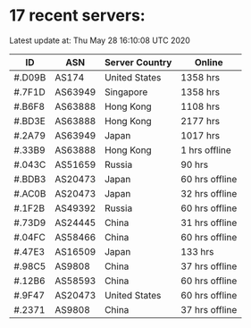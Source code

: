 # 17 recent servers:

Latest update at: Thu May 28 16:10:08 UTC 2020

| ID | ASN | Server Country | Online |
| -- | --- | -------------- | ------ |
| #.D09B | AS174 | United States | 1358 hrs |
| #.7F1D | AS63949 | Singapore | 1358 hrs |
| #.B6F8 | AS63888 | Hong Kong | 1108 hrs |
| #.BD3E | AS63888 | Hong Kong | 2177 hrs |
| #.2A79 | AS63949 | Japan | 1017 hrs |
| #.33B9 | AS63888 | Hong Kong | 1 hrs offline |
| #.043C | AS51659 | Russia | 90 hrs |
| #.BDB3 | AS20473 | Japan | 60 hrs offline |
| #.AC0B | AS20473 | Japan | 32 hrs offline |
| #.1F2B | AS49392 | Russia | 60 hrs offline |
| #.73D9 | AS24445 | China | 31 hrs offline |
| #.04FC | AS58466 | China | 60 hrs offline |
| #.47E3 | AS16509 | Japan | 133 hrs |
| #.98C5 | AS9808 | China | 37 hrs offline |
| #.12B6 | AS58593 | China | 60 hrs offline |
| #.9F47 | AS20473 | United States | 60 hrs offline |
| #.2371 | AS9808 | China | 37 hrs offline |

